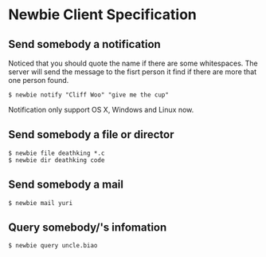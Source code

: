 # Newbie Client Specification

## Send somebody a notification

Noticed that you should quote the name if there are some whitespaces. The server will send the message to the fisrt person it find if there are more that one person found.

```shell
$ newbie notify "Cliff Woo" "give me the cup"
```

Notification only support OS X, Windows and Linux now.

## Send somebody a file or director

```shell
$ newbie file deathking *.c 
$ newbie dir deathking code
```

## Send somebody a mail

```shell
$ newbie mail yuri
```

## Query somebody/'s infomation

```shell
$ newbie query uncle.biao
```
